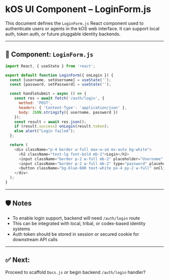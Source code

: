 # kOS UI Component – LoginForm.js

This document defines the `LoginForm.js` React component used to authenticate users or agents in the kOS web interface. It can support local auth, token auth, or future pluggable identity backends.

---

## 📁 Component: `LoginForm.js`
```javascript
import React, { useState } from 'react';

export default function LoginForm({ onLogin }) {
  const [username, setUsername] = useState('');
  const [password, setPassword] = useState('');

  const handleSubmit = async () => {
    const res = await fetch('/auth/login', {
      method: 'POST',
      headers: { 'Content-Type': 'application/json' },
      body: JSON.stringify({ username, password })
    });
    const result = await res.json();
    if (result.success) onLogin(result.token);
    else alert("Login failed");
  };

  return (
    <div className="p-4 border w-full max-w-sm mx-auto bg-white">
      <h2 className="text-lg font-bold mb-2">Login</h2>
      <input className="border p-2 w-full mb-2" placeholder="Username" value={username} onChange={e => setUsername(e.target.value)} />
      <input className="border p-2 w-full mb-2" type="password" placeholder="Password" value={password} onChange={e => setPassword(e.target.value)} />
      <button className="bg-blue-600 text-white px-4 py-2 w-full" onClick={handleSubmit}>Login</button>
    </div>
  );
}
```

---

## 🛡️ Notes
- To enable login support, backend will need `/auth/login` route
- This can be integrated with local, tribal, or codex-based identity systems
- Auth token should be stored in session or secured cookie for downstream API calls

---

## ✅ Next:
Proceed to scaffold `Docs.js` or begin backend `/auth/login` handler?


